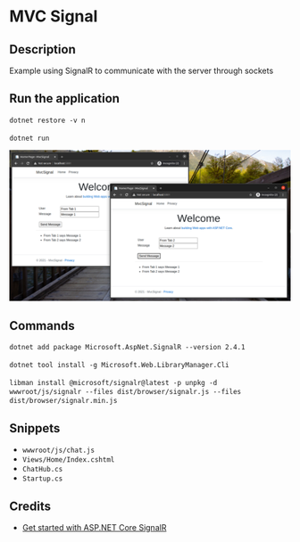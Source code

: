 # MVC Signal

## Description

Example using SignalR to communicate with the server through sockets

## Run the application

```
dotnet restore -v n

dotnet run 
```

![Result](_readme_files/screenshot.png)

## Commands

```
dotnet add package Microsoft.AspNet.SignalR --version 2.4.1

dotnet tool install -g Microsoft.Web.LibraryManager.Cli

libman install @microsoft/signalr@latest -p unpkg -d wwwroot/js/signalr --files dist/browser/signalr.js --files dist/browser/signalr.min.js
```

## Snippets

- `wwwroot/js/chat.js`
- `Views/Home/Index.cshtml`
- `ChatHub.cs`
- `Startup.cs`

## Credits

- [Get started with ASP.NET Core SignalR](https://docs.microsoft.com/en-us/aspnet/core/tutorials/signalr?view=aspnetcore-3.1&tabs=visual-studio-code)